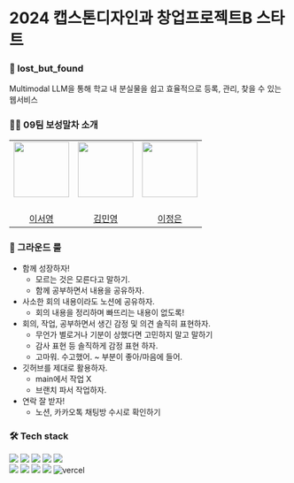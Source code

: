 # 2024 캡스톤디자인과 창업프로젝트B 스타트

### 🧐 lost_but_found
Multimodal LLM을 통해 학교 내 분실물을 쉽고 효율적으로 등록, 관리, 찾을 수 있는 웹서비스

### 👩‍💻 09팀 보성말차 소개

<table>
  <tr>    
    <td align="center"><a href="https://github.com/seoyoung-e"><img src="https://search.pstatic.net/common/?src=http%3A%2F%2Fblogfiles.naver.net%2FMjAyMzAzMTlfMTU4%2FMDAxNjc5MjM2NTgyMzgy.DRvDJsTPJWlLHp29HfVeXTy6a0b4EL_SxCKZqIy4Q_Eg.LElTjPzKayf7XcyYKaC_-_Z0NwDX-ZxlqRb5fY2iH_Mg.PNG.ranhee04%2FPicsart%25A3%25DF23%25A3%25AD03%25A3%25AD19%25A3%25DF16%25A3%25AD55%25A3%25AD25%25A3%25AD410.png&type=sc960_832" width="100px;" alt=""/><br /><sub></sub></a><br /></td>
        <td align="center"><a href="https://github.com/Rose-my"><img src="https://i.pinimg.com/474x/57/d0/d5/57d0d5ab30d7b9bab035bf5048f23a80.jpg" width="100px;" alt=""/><br /><sub></sub></a><br /></td>
    <td align="center"><a href="https://github.com/LeeJE12"><img src="https://github.com/2024EwhaGraduationProject/Start/assets/144866681/2ed3e653-347d-43f9-84a7-30ba2f1f9309" width="100px;" alt=""/><br /><sub></sub></a><br /></td> 
  </tr><tr>
    <td align="center"><a href="https://github.com/seoyoung-e">이서영</a></td>
    <td align="center"><a href="https://github.com/Rose-my">김민영</a></td>
    <td align="center"><a href="https://github.com/LeeJE12">이정은</a></td>
  </tr>
</table>

### 📢 그라운드 룰

- 함께 성장하자!
  - 모르는 것은 모른다고 말하기.
  - 함께 공부하면서 내용을 공유하자.
- 사소한 회의 내용이라도 노션에 공유하자.
  - 회의 내용을 정리하며 빠뜨리는 내용이 없도록!
- 회의, 작업, 공부하면서 생긴 감정 및 의견 솔직히 표현하자.
  - 무언가 별로거나 기분이 상했다면 고민하지 말고 말하기
  - 감사 표현 등 솔직하게 감정 표현 하자.
  - 고마워. 수고했어. ~ 부분이 좋아/마음에 들어.
- 깃허브를 제대로 활용하자.
  - main에서 작업 X
  - 브랜치 파서 작업하자.
- 연락 잘 받자!
  - 노션, 카카오톡 채팅방 수시로 확인하기

### 🛠 Tech stack

![](https://img.shields.io/badge/react-61DAFB.svg?style=for-the-badge&logo=react&logoColor=white) <img src="https://img.shields.io/badge/reactquery-FF4154?style=for-the-badge&logo=reactquery&logoColor=white">
<img src="https://img.shields.io/badge/typescript-3178C6?style=for-the-badge&logo=typescript&logoColor=white"> <img src="https://img.shields.io/badge/yarn-2C8EBB?style=for-the-badge&logo=yarn&logoColor=white">
<img src="https://img.shields.io/badge/styledcomponents-DB7093?style=for-the-badge&logo=styledcomponents&logoColor=white"><br> <img src="https://img.shields.io/badge/prettier-F7B93E?style=for-the-badge&logo=prettier&logoColor=white">
<img src="https://img.shields.io/badge/eslint-4B32C3?style=for-the-badge&logo=eslint&logoColor=white"> <img src="https://img.shields.io/badge/stylelint-263238?style=for-the-badge&logo=stylelint&logoColor=white"> <img src="https://img.shields.io/badge/github-181717.svg?style=for-the-badge&logo=github&logoColor=white">
<img  alt="vercel" src="https://img.shields.io/badge/vercel-000000?style=for-the-badge&logo=vercel&logoColor=white">
